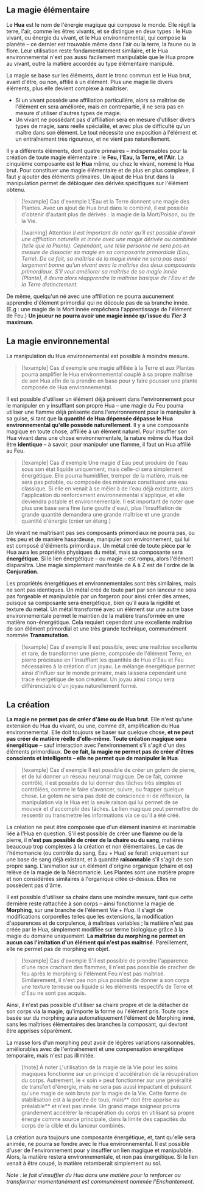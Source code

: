 ## La magie élémentaire

Le **Hua** est le nom de l'énergie magique qui compose le monde. Elle régit la terre, l'air, comme les êtres vivants, et se distingue en deux types : le Hua vivant, ou énergie du vivant, et le Hua environnemental, qui compose la planète – ce dernier est trouvable même dans l'air ou la terre, la faune ou la flore. Leur utilisation reste fondamentalement similaire, et le Hua environnemental n'est pas aussi facilement manipulable que le Hua propre au vivant, outre la matière accordée au type élémentaire manipulé. 

La magie se base sur les éléments, dont le tronc commun est le Hua brut, avant d'être, ou non, affilié à un élément. Plus une magie lie divers éléments, plus elle devient complexe à maîtriser. 
- Si un vivant possède une affiliation particulière, alors sa maîtrise de l'élément en sera améliorée, mais en contrepartie, il ne sera pas en mesure d'utiliser d'autres types de magie. 
- Un vivant ne possédant pas d'affiliation sera en mesure d'utiliser divers types de magie, sans réelle spécialité, et avec plus de difficulté qu'un maître dans son élément. Le tout nécessite une exposition à l'élément et un entraînement très rigoureux, et ne vient pas naturellement.

Il y a différents éléments, dont quatre primaires – indispensables pour la création de toute magie élémentaire : le **Feu, l'Eau, la Terre, et l'Air**. La cinquième composante est le **Hua** même, ou chez le vivant, nommé le Hua brut. 
Pour constituer une magie élémentaire et de plus en plus complexe, il faut y ajouter des éléments primaires. Un ajout de Hua brut dans la manipulation permet de débloquer des dérivés spécifiques sur l'élément obtenu. 

>[!example] Cas d'exemple
> L'Eau et la Terre donnent une magie des Plantes. Avec un ajout de Hua brut dans le combiné, il est possible d'obtenir d'autant plus de dérivés : la magie de la Mort/Poison, ou de la Vie.

> [!warning] Attention
 > *Il est important de noter qu'il est possible d'avoir une affiliation naturelle et innée avec une magie dérivée ou combinée (telle que la Plante). Cependant, une telle personne ne sera pas en mesure de dissocier sa magie en sa composante primordiale (Eau, Terre). De ce fait, sa maîtrise de la magie innée ne sera pas aussi largement bonne qu'un vivant avec la maîtrise des deux composants primordiaux. S'il veut améliorer sa maîtrise de sa magie innée (Plante), il devra alors réapprendre la maîtrise basique de l'Eau et de la Terre distinctement.*

De même, quelqu'un né avec une affiliation ne pourra aucunement apprendre d'élément primordial qui ne découle pas de sa branche innée. (E.g : une magie de la Mort innée empêchera l'apprentissage de l'élément de Feu.)
**Un joueur ne pourra avoir une magie innée qu'issue du *Tier 3* maximum**.

## La magie environnemental

La manipulation du Hua environnemental est possible à moindre mesure.

>[!example] Cas d'exemple
> une magie affiliée à la Terre et aux Plantes pourra amplifier le Hua environnemental couplé à sa propre maîtrise de son Hua afin de la prendre en base pour y faire pousser une plante composée de Hua environnemental.

Il est possible d'utiliser un élément déjà présent dans l'environnement pour le manipuler en y insufflant son propre Hua – une magie du Feu pourra utiliser une flamme déjà présente dans l'environnement pour la manipuler à sa guise, si tant que **la quantité de Hua dépensée dépasse le Hua environnemental qu'elle possède naturellement**. Il y a une composante magique en toute chose, affiliée à un élément naturel. Pour insuffler son Hua vivant dans une chose environnementale, la nature même du Hua doit être **identique** – à savoir, pour manipuler une flamme, il faut un Hua affilié au Feu. 

> [!example] Cas d'exemple
> Une magie d'Eau peut produire de l'eau sous son état liquide uniquement, mais celle-ci sera simplement énergétique. Elle pourra humidifier, tremper de la matière, mais ne sera pas potable, ou composée des minéraux constituant une eau classique. Si elle en venait à se mêler à de l'eau déjà existante, alors l'application du renforcement environnemental s'applique, et elle deviendra potable et environnementale. Il est important de noter que plus une base sera fine (une goutte d'eau), plus l'insufflation de grande quantité demandera une grande maîtrise et une grande quantité d'énergie (créer un étang.)

Un vivant ne maîtrisant pas ses composants primordiaux ne pourra pas, ou très peu et de manière hasardeuse, manipuler son environnement, qui lui est composé d'éléments primordiaux. 
Un métal créé de toute pièce par le Hua aura les propriétés physiques du métal, mais sa composante sera **énergétique**. Si le lien énergétique – ou magie – est rompu, alors l'élément disparaîtra. 
Une magie simplement manifestée de A à Z est  de l'ordre de la **Conjuration**. 

Les propriétés énergétiques et environnementales sont très similaires, mais ne sont pas identiques. Un métal créé de toute part par son lanceur ne sera pas forgeable et manipulable par un forgeron pour ainsi créer des armes, puisque sa composante sera énergétique, bien qu'il aura la rigidité et texture du métal. Un métal transformé avec un élément sur une autre base environnementale permet le maintien de la matière transformée en une matière non-énergétique. Cela requiert cependant une excellente maîtrise de son élément primordial et une très grande technique, communément nommée **Transmutation**.

> [!example] Cas d'exemple
> Il est possible, avec une maîtrise excellente et rare, de transformer une pierre, composée de l'élément Terre, en pierre précieuse en l'insufflant les quantités de Hua d'Eau et Feu nécessaires à la création d'un joyau. Le mélange énergétique permet ainsi d'influer sur le monde primaire, mais laissera cependant une trace énergétique de son créateur. Un joyau ainsi conçu sera différenciable d'un joyau naturellement formé.

## La création

**La magie ne permet pas de créer d'âme ou de Hua brut**. Elle n'est qu'une extension du Hua du vivant, ou une, comme dit, amplification du Hua environnemental. Elle doit toujours se baser sur quelque chose, **et ne peut pas créer de matière réelle d'elle-même**. **Toute création magique sera énergétique** – sauf interaction avec l'environnement s'il s'agit d'un des éléments primordiaux. 
**De ce fait, la magie ne permet pas de créer d'êtres conscients et intelligents – elle ne permet que de manipuler le Hua**. 

>[!example] Cas d'exemple
> Il est possible de créer un golem de pierre, et de lui donner un réseau neuronal magique. De ce fait, comme contrôlé, il est possible de lui donner des tâches très simples et contrôlées, comme le faire s'avancer, suivre, ou frapper quelque chose. Le golem ne sera pas doté de conscience ni de réflexion, la manipulation via le Hua est la seule raison qui lui permet de se mouvoir et d'accomplir des tâches. Le lien magique peut permettre de ressentir ou transmettre les informations via ce qu'il a été créé.

La création ne peut être composée que d'un élément inanimé et inanimable liée à l'Hua en question. S'il est possible de créer une flamme ou de la pierre, il **n'est pas possible de créer de la chaire ou du sang**, matières beaucoup trop complexes à la création et non élémentaires. Le cas de l'hémomancie (ou contrôle du sang, Eau + Hua) se ferait uniquement sur une base de sang déjà existant, et à quantité **raisonnable** s'il s'agit de son propre sang. 
L'animation sur un élément d'origine organique (chaire et os) relève de la magie de la Nécromancie. Les Plantes sont une matière propre et non considérées similaires à l'organique citée ci-dessus. Elles ne possèdent pas d'âme.

Il est possible d'utiliser sa chaire dans une moindre mesure, tant que cette dernière reste rattachée à son corps – ainsi fonctionne la magie de **Morphing**, sur une branche de l'élément $Vie + Hua$. Il s'agit de modifications corporelles telles que les extensions, la modification d'apparences et de corpulence, à maîtrises variables ; la matière n'est pas créée par le Hua, simplement modifiée sur terme biologique grâce à la magie du domaine uniquement. **La maîtrise du morphing ne permet en aucun cas l'imitation d'un élément qui n'est pas maîtrisé**. Pareillement, elle ne permet pas de morphing en objet. 

> [!example] Cas d'exemple
> S'il est possible de prendre l'apparence d'une race crachant des flammes, il n'est pas possible de cracher de feu après le morphing si l'élément Feu n'est pas maîtrisé. Similairement, il n'est pas non plus possible de donner à son corps une texture terreuse ou liquide si les éléments respectifs de Terre et d'Eau ne sont pas acquis.

Ainsi, il n'est pas possible d'utiliser sa chaire propre et de la détacher de son corps via la magie, qu'importe la forme ou l'élément pris. Toute race basée sur du morphing aura automatiquement l'élément de Morphing **inné**, sans les maîtrises élémentaires des branches la composant, qui devront être apprises séparément.

La masse lors d'un morphing peut avoir de légères variations raisonnables, améliorables avec de l'entraînement et une compensation énergétique temporaire, mais n'est pas illimitée.

> [!note] À noter
> L'utilisation de la magie de la Vie pour les soins magiques fonctionne sur un principe d'accélération de la récupération du corps. Autrement, le « soin » peut fonctionner sur une généralité de transfert d'énergie, mais ne sera pas aussi impactant et puissant qu'une magie de soin brute par la magie de la Vie. Cette forme de stabilisation est à la portée de tous, mais** doit être apprise au préalable** et n'est pas innée.
> Un grand mage soigneur pourra grandement accélérer la récupération du corps en utilisant sa propre énergie comme source principale, dans la limite des capacités du corps de la cible et du lanceur combinés. 

La création aura toujours une composante énergétique, et, tant qu'elle sera animée, ne pourra se fondre avec le Hua environnemental. 
Il est possible d'user de l'environnement pour y insuffler un lien magique et manipulable. Alors, la matière restera environnementale, et non pas énergétique. Si le lien venait à être coupé, la matière retomberait simplement au sol. 

*Note : le fait d'insuffler du Hua dans une matière pour la renforcer ou transformer momentanément est communément nommée l'Enchantement*.


